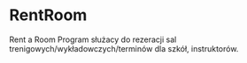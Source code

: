 # RentRoom
Rent a Room
Program służacy do rezeracji sal trenigowych/wykładowczych/terminów dla szkół, instruktorów.    
